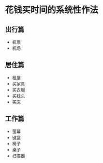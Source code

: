 # 花钱买时间的系统性作法


## 出行篇

* 机票
* 机场


## 居住篇

* 租屋
* 买家具
* 买衣服
* 买枕头
* 买床



## 工作篇

* 萤幕
* 键盘
* 椅子
* 桌子
* 扫描器
